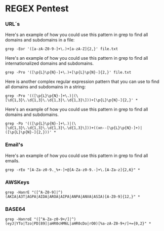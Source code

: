 # REGEX Pentest
### URL´s

Here's an example of how you could use this pattern in grep to find all domains and subdomains in a file:
```
grep -Eor '([a-zA-Z0-9-]+\.)+[a-zA-Z]{2,}' file.txt
```

Here's an example of how you could use this pattern in grep to find all internationalized domains and subdomains.

```
grep -Pro '([\p{L}\p{N}-]+\.)+[\p{L}\p{N}-]{2,}' file.txt
```
Here is another complex regular expression pattern that you can use to find all domains and subdomains in a string:
```
grep -Pro '(([\p{L}\p{N}-]+\.)|(\[\d{1,3}\.\d{1,3}\.\d{1,3}\.\d{1,3}\]))+[\p{L}\p{N}-]{2,}' *
```

Here's an example of how you could use this pattern in grep to find all domains and subdomains.

```
grep -Po '(([\p{L}\p{N}-]+\.)|(\[\d{1,3}\.\d{1,3}\.\d{1,3}\.\d{1,3}\]))+((xn--[\p{L}\p{N}-]+)|([\p{L}\p{N}-]{2,}))' *
```

### Email's

Here's an example of how you could use this pattern in grep to find all emails.

```
grep -rEo "[A-Za-z0-9._%+-]+@[A-Za-z0-9.-]+\.[A-Za-z]{2,6}" *
```

### AWSKeys

```
grep -HanrE "([^A-Z0-9]|^)(AKIA|A3T|AGPA|AIDA|AROA|AIPA|ANPA|ANVA|ASIA)[A-Z0-9]{12,}" *
```

### BASE64

```
grep -HanroE "([^A-Za-z0-9+/]|^)(eyJ|YTo|Tzo|PD[89]|aHR0cHM6L|aHR0cDo|rO0)[%a-zA-Z0-9+/]+={0,2}" *
```
